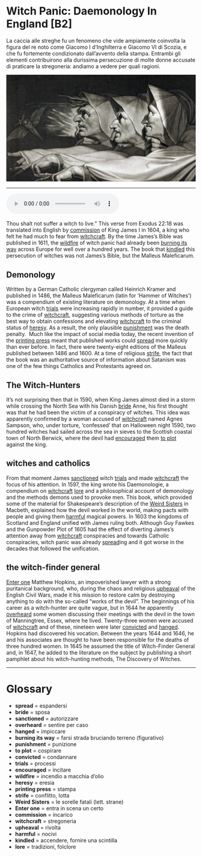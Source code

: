 # Witch Panic: Daemonology In England   [B2]

La caccia alle streghe fu un fenomeno che vide ampiamente coinvolta la figura del re noto come Giacomo I d’Inghilterra e Giacomo VI di Scozia, e che fu fortemente condizionato dall’avvento della stampa. Entrambi gli elementi contribuirono alla durissima persecuzione di molte donne accusate di praticare la stregoneria: andiamo a vedere per quali ragioni.

![](Witch%20Panic%20Daemonology%20In%20England.jpg)

--------------

<div>
<audio controls autoplay>
    <source src="https://raw.githubusercontent.com/dartie/speakup/main/2023-01/Witch%20Panic%20Daemonology%20In%20England.mp3" type="audio/mpeg">
</audio>
</div>


Thou shalt not suffer a witch to live.” This verse from Exodus 22:18 was translated into English by [commission](## "incarico") of King James I in 1604, a king who felt he had much to fear from [witchcraft](## "stregoneria"). By the time James’s Bible was published in 1611, the [wildfire](## "incendio a macchia d’olio") of witch panic had already been [burning its way](## "farsi strada bruciando terreno (figurativo)") across Europe for well over a hundred years. The book that [kindled](## "accendere, fornire una scintilla") this persecution of witches was not James’s Bible, but the Malleus Maleficarum.

## Demonology
Written by a German Catholic clergyman called Heinrich Kramer and published in 1486, the Malleus Maleficarum (latin for ’Hammer of Witches’) was a compendium of existing literature on demonology. At a time when European witch [trials](## "processi") were increasing rapidly in number, it provided a guide to the crime of [witchcraft](## "stregoneria"), suggesting various methods of torture as the best way to obtain confessions and elevating [witchcraft](## "stregoneria") to the criminal status of [heresy](## "eresia"). As a result, the only plausible [punishment](## "punizione") was the death penalty. 
Much like the impact of social media today, the recent invention of the [printing press](## "stampa") meant that published works could [spread](## "espandersi") more quickly than ever before. In fact, there were twenty-eight editions of the Malleus published between 1486 and 1600. At a time of religious [strife](## "conflitto, lotta"), the fact that the book was an authoritative source of information about Satanism was one of the few things Catholics and Protestants agreed on.

## The Witch-Hunters
It’s not surprising then that in 1590, when King James almost died in a storm while crossing the North Sea with his Danish [bride](## "sposa") Anne, his first thought was that he had been the victim of a conspiracy of witches. This idea was apparently confirmed by a woman accused of [witchcraft](## "stregoneria") named Agnes Sampson, who, under torture, ‘confessed’ that on Halloween night 1590, two hundred witches had sailed across the sea in sieves to the Scottish coastal town of North Berwick, where the devil had [encouraged](## "incitare") them [to plot](## "cospirare") against the king.

## witches and catholics
From that moment James [sanctioned](## "autorizzare") witch [trials](## "processi") and made [witchcraft](## "stregoneria") the focus of his attention. In 1597, the king wrote his Daemonologie, a compendium on [witchcraft](## "stregoneria") [lore](## "tradizioni, folclore") and a philosophical account of demonology and the methods demons used to provoke men. This book, which provided some of the material for Shakespeare’s description of the [Weird Sisters](## "le sorelle fatali (lett. strane)") in Macbeth, explained how the devil worked in the world, making pacts with people and giving them [harmful](## "nocivi") magical powers.
In 1603 the kingdoms of Scotland and England unified with James ruling both. Although Guy Fawkes and the Gunpowder Plot of 1605 had the effect of diverting James’s attention away from [witchcraft](## "stregoneria") conspiracies and towards Catholic conspiracies, witch panic was already [spread](## "espandersi")ing and it got worse in the decades that followed the unification.

## the witch-finder general
[Enter one](## "entra in scena un certo") Matthew Hopkins, an impoverished lawyer with a strong puritanical background, who, during the chaos and religious [upheaval](## "rivolta") of the English Civil Wars, made it his mission to restore calm by destroying anything to do with the so-called “works of the devil”. The beginnings of his career as a witch-hunter are quite vague, but in 1644 he apparently [overheard](## "sentire per caso") some women discussing their meetings with the devil in the town of Manningtree, Essex, where he lived. Twenty-three women were accused of [witchcraft](## "stregoneria") and of these, nineteen were later [convicted](## "condannare") and [hanged](## "impiccare"). Hopkins had discovered his vocation. Between the years 1644 and 1646, he and his associates are thought to have been responsible for the deaths of three hundred women. In 1645 he assumed the title of Witch-Finder General and, in 1647, he added to the literature on the subject by publishing a short pamphlet about his witch-hunting methods, The Discovery of Witches.

--------------

<div style = "display:block; clear:both; page-break-after:always;"></div>

# Glossary
* **spread** = espandersi
* **bride** = sposa
* **sanctioned** = autorizzare
* **overheard** = sentire per caso
* **hanged** = impiccare
* **burning its way** = farsi strada bruciando terreno (figurativo)
* **punishment** = punizione
* **to plot** = cospirare
* **convicted** = condannare
* **trials** = processi
* **encouraged** = incitare
* **wildfire** = incendio a macchia d’olio
* **heresy** = eresia
* **printing press** = stampa
* **strife** = conflitto, lotta
* **Weird Sisters** = le sorelle fatali (lett. strane)
* **Enter one** = entra in scena un certo
* **commission** = incarico
* **witchcraft** = stregoneria
* **upheaval** = rivolta
* **harmful** = nocivi
* **kindled** = accendere, fornire una scintilla
* **lore** = tradizioni, folclore
